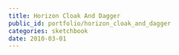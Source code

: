 ```yaml
---
title: Horizon Cloak And Dagger
public_id: portfolio/horizon_cloak_and_dagger
categories: sketchbook
date: 2010-03-01
---
```

